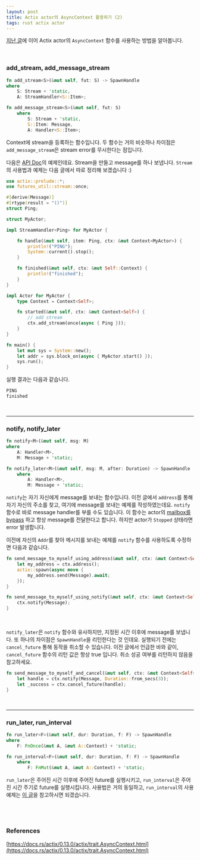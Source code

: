 ```yaml
---
layout: post
title: Actix actor의 AsyncContext 활용하기 (2)
tags: rust actix actor
---
```


[지난 글](https://huijeong-kim.github.io/2022/08/21/actix-actor-async-ctx-1/)에 이어 Actix actor의 `AsyncContext` 함수를 사용하는 방법을 알아봅니다.

 
 

### add_stream, add_message_stream
```rust
fn add_stream<S>(&mut self, fut: S) -> SpawnHandle
where
    S: Stream + 'static,
    A: StreamHandler<S::Item>;

fn add_message_stream<S>(&mut self, fut: S)
    where
        S: Stream + 'static,
        S::Item: Message,
        A: Handler<S::Item>;
```

Context에 stream을 등록하는 함수입니다. 두 함수는 거의 비슷하나 차이점은 `add_message_stream`은 stream error를 무시한다는 점입니다.

다음은 [API Doc](https://docs.rs/actix/0.13.0/actix/prelude/trait.AsyncContext.html#method.add_stream)의 예제인데요. Stream을 만들고 message를 하나 보냅니다. `Stream`의 사용법과 예제는 다음 글에서 따로 정리해 보겠습니다 :) 

```rust
use actix::prelude::*;
use futures_util::stream::once;

#[derive(Message)]
#[rtype(result = "()")]
struct Ping;

struct MyActor;

impl StreamHandler<Ping> for MyActor {

    fn handle(&mut self, item: Ping, ctx: &mut Context<MyActor>) {
        println!("PING");
        System::current().stop();
    }

    fn finished(&mut self, ctx: &mut Self::Context) {
        println!("finished");
    }
}

impl Actor for MyActor {
    type Context = Context<Self>;

    fn started(&mut self, ctx: &mut Context<Self>) {
        // add stream
        ctx.add_stream(once(async { Ping }));
    }
}

fn main() {
    let mut sys = System::new();
    let addr = sys.block_on(async { MyActor.start() });
    sys.run();
}
```


실행 결과는 다음과 같습니다.

```cpp
PING
finished
```

 

--- 

### notify, notify_later
```rust
fn notify<M>(&mut self, msg: M)
where
    A: Handler<M>,
    M: Message + 'static;

fn notify_later<M>(&mut self, msg: M, after: Duration) -> SpawnHandle
    where
        A: Handler<M>,
        M: Message + 'static;
```

`notify`는 자기 자신에게 message를 보내는 함수입니다. 이전 글에서 `address`를 통해 자기 자신의 주소를 찾고, 여기에 message를 보내는 예제를 작성하였는데요. `notify` 함수로 바로 message handler를 부를 수도 있습니다.
이 함수는 actor의 <u>mailbox를 bypass</u> 하고 항상 message를 전달한다고 합니다. 하지만 actor가 `Stopped` 상태라면 error 발생합니다.

이전에 자신의 `Addr`를 찾아 메시지를 보내는 예제를 `notify` 함수를 사용하도록 수정하면 다음과 같습니다.

```rust
fn send_message_to_myself_using_address(&mut self, ctx: &mut Context<Self>) {
    let my_address = ctx.address();
    actix::spawn(async move {
        my_address.send(Message).await;
    });
}

fn send_message_to_myself_using_notify(&mut self, ctx: &mut Context<Self>) {
    ctx.notify(Message);
}
```
 

`notify_later`은 `notify` 함수와 유사하지만, 지정된 시간 이후에 message를 보냅니다. 또 하나의 차이점은 `SpawnHandle`을 리턴한다는 것 인데요. 실행되기 전에는 `cancel_future` 통해 동작을 취소할 수 있습니다. 이전 글에서 언급한 바와 같이, `cancel_future` 함수의 리턴 값은 항상 true 입니다. 취소 성공 여부를 리턴하지 않음을 참고하세요.

```rust
fn send_message_to_myself_and_cancel(&mut self, ctx: &mut Context<Self>) {
    let handle = ctx.notify(Message, Duration::from_secs(3));
    let _success = ctx.cancel_future(handle);
}
```

 

--- 

### run_later, run_interval
```rust
fn run_later<F>(&mut self, dur: Duration, f: F) -> SpawnHandle
where
    F: FnOnce(&mut A, &mut A::Context) + 'static;

fn run_interval<F>(&mut self, dur: Duration, f: F) -> SpawnHandle
    where
        F: FnMut(&mut A, &mut A::Context) + 'static;
```


`run_later`은 주어진 시간 이후에 주어진 future를 실행시키고, `run_interval`은 주어진 시간 주기로 future를 실행시킵니다. 사용법은 거의 동일하고, `run_interval`의 사용 예제는 [이 글](https://huijeong-kim.github.io/2022/08/17/actix-actor-usage/)을 참고하시면 되겠습니다.



 
--- 


### References
[https://docs.rs/actix/0.13.0/actix/trait.AsyncContext.html](https://docs.rs/actix/0.13.0/actix/trait.AsyncContext.html)

 
 
